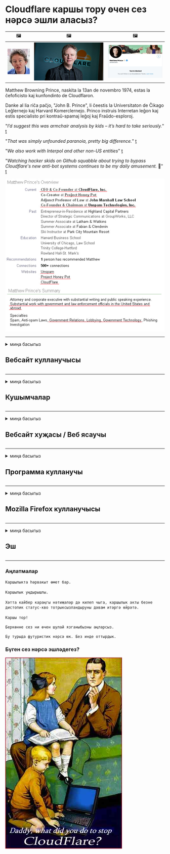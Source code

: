 # Cloudflare каршы тору өчен сез нәрсә эшли аласыз?

| 🖼 | 🖼 | 🖼 |
| --- | --- | --- |
| ![](../image/matthew_prince_teen.jpg) | ![](../image/matthew_prince.jpg) | ![](../image/blockedbymatthewprince.jpg) |


Matthew Browning Prince, naskita la 13an de novembro 1974, estas la ĉefoficisto kaj kunfondinto de Cloudflaron.

Danke al lia riĉa paĉjo, "John B. Prince", li ĉeestis la Universitaton de Ĉikago Leĝlernejo kaj Harvard Komerclernejo.
Princo instruis Interretan leĝon kaj estis specialisto pri kontraŭ-spamaj leĝoj kaj Fraŭdo-esploroj.


"*I’d suggest this was armchair analysis by kids – it’s hard to take seriously.*" [t](https://www.theguardian.com/technology/2015/nov/19/cloudflare-accused-by-anonymous-helping-isis)

"*That was simply unfounded paranoia, pretty big difference.*"  [t](https://twitter.com/xxdesmus/status/992757936123359233)

"*We also work with Interpol and other non-US entities*" [t](https://twitter.com/eastdakota/status/1203028504184360960)

"*Watching hacker skids on Github squabble about trying to bypass Cloudflare's new anti-bot systems continues to be my daily amusement.* 🍿" [t](https://twitter.com/eastdakota/status/1273277839102656515)


![](../image/whoismp.jpg)

---


<details>
<summary>миңа басыгыз

## Вебсайт кулланучысы
</summary>


- Сезгә ошаган вебсайт Cloudflare куллана икән, аларга Cloudflare кулланмаска кушыгыз.
  - Фейсбук, Реддит, Твиттер яки Мастодон кебек социаль медиада кычкыру бернинди дә аерма ясамый. [Эшләр хэштеглардан көчлерәк.](https://twitter.com/phyzonloop/status/1274132092490862594)
  - Әгәр дә сез үзегезне файдалы итәсегез килсә, сайт хуҗасы белән элемтәгә керергә тырышыгыз.

[Cloudflare әйтте](https://github.com/Eloston/ungoogled-chromium/issues/783):
```
Сезгә администраторларга мөрәҗәгать итүне тәкъдим итәбез, сез үзегез белән бүлешкән конкрет хезмәтләр яки сайтлар өчен.
```

[Әгәр дә сез моны сорамасагыз, вебсайт хуҗасы бу проблеманы беркайчан да белми.](../PEOPLE.md)

![](../image/liberapay.jpg)

[Уңышлы мисал](https://counterpartytalk.org/t/turn-off-cloudflare-on-counterparty-co-plz/164/5).<br>
Сездә проблема бармы? [Хәзер тавышыңны күтәр.](https://github.com/maraoz/maraoz.github.io/issues/1) Түбәндәге мисал.

```
Сез корпоратив цензурага һәм массакүләм күзәтүгә булышасыз.
http://crimeflare.eu.org
```

```
Сезнең веб-битегез CloudFlare шәхси диварлы бакчада.
http://crimeflare.eu.org
```

- Вебсайтның хосусыйлык политикасын укыр өчен бераз вакыт алыгыз.
  - вебсайт Cloudflare артында булса яки вебсайт Cloudflare белән бәйләнгән хезмәтләрне куллана.

Ул "Cloudflare" нәрсә икәнен аңлатырга, һәм Cloudflare белән сезнең мәгълүматны бүлешергә рөхсәт сорарга тиеш. Моны эшләмәү ышанычны бозуга китерәчәк һәм вебсайттан сакланырга кирәк.

[Монда хосусыйлык политикасы үрнәге бар](https://archive.is/bDlTz) ("Subprocessors" > "Entity Name")

```
Мин сезнең хосусыйлык политикасын укыдым һәм Cloudflare сүзен таба алмыйм.
Cloudflare'ка минем мәгълүматны бирүне дәвам итсәгез, мин сезнең белән мәгълүмат бүлешүдән баш тартам.
http://crimeflare.eu.org
```

Бу Cloudflare сүзе булмаган хосусыйлык политикасының мисалы.
[Liberland Jobs](https://archive.is/daKIr) [privacy policy](https://docsend.com/view/feiwyte):

![](../image/cfwontobey.jpg)

Cloudflare-ның үз хосусыйлык политикасы бар.
[Cloudflare кешеләрне икеләтә ярата.](https://www.reddit.com/r/GamerGhazi/comments/2s64fe/be_wary_reporting_to_cloudflare/)

Вебсайтка язылу формасы өчен яхшы үрнәк.
AFAIK, нуль сайты моны эшли. Сез аларга ышанырсызмы?

```
"XYZ өчен язылу" төймәсенә басып, сез безнең хезмәт шартларына һәм хосусыйлык аңлатмасына ризасыз.
Сез шулай ук ​​үзегезнең мәгълүматны Cloudflare белән бүлешергә ризалашасыз һәм шулай ук ​​cloudflare хосусыйлык аңлатмасына ризасыз.
Әгәр Cloudflare сезнең мәгълүматны агызса яки безнең серверларга тоташырга рөхсәт итмәсә, бу безнең гаеп түгел. [*]

[ Теркәлергә ] [ килешмим ]
```
[*] [PEOPLE.md](../PEOPLE.md)


- Аларның хезмәтен кулланмаска тырышыгыз. Сезне Cloudflare караганын исегездә тотыгыз.
  - ["I'm in your TLS, sniffin' your passworz"](../image/iminurtls.jpg)

- Башка сайтны эзләгез. Интернетта альтернатива һәм мөмкинлекләр бар!

- Дусларыгызны Торны көндәлек кулланырга ышандырыгыз.
  - Анонимлык ачык интернет стандарты булырга тиеш!
  - [Игътибар итегез, Tor проекты бу проектны яратмый.](../HISTORY.md)

</details>

------

<details>
<summary>миңа басыгыз

## Кушымчалар
</summary>

- Әгәр сезнең браузер Firefox, Tor браузеры яки Ungoogled Chromium булса, түбәндәге өстәмәләрнең берсен кулланыгыз.
  - Башка яңа өстәмәләр өстәргә теләсәгез, башта бу турыда сорагыз.


| Исем | Төзүче | Ярдәм | Блоклый ала | Хәбәр итә ала | Chrome |
| -------- | -------- | -------- | -------- | -------- | -------- |
| [Bloku Cloudflaron MITM-Atakon](../subfiles/about.bcma.md) | #Addon | [ ? ](http://crimeflare.eu.org/) | **Әйе**     | **Әйе**     |  **Әйе** |
| [Ĉu ligoj estas vundeblaj al MITM-atako?](../subfiles/about.ismm.md) | #Addon | [ ? ](http://crimeflare.eu.org/) | .К     | **Әйе**     |  **Әйе** |
| [Ĉu ĉi tiuj ligoj blokos Tor-uzanton?](../subfiles/about.isat.md) | #Addon | [ ? ](http://crimeflare.eu.org/) | .К     | **Әйе**     |  **Әйе** |
| [Block Cloudflare MITM Attack](https://trac.torproject.org/projects/tor/attachment/ticket/24351/block_cloudflare_mitm_attack-1.0.14.1-an%2Bfx.xpi)<br>[**DELETED BY TOR PROJECT**](../HISTORY.md) | nullius | [ ? ](../tool/block_cloudflare_mitm_fx), [Link](http://crimeflare.eu.org/) | **Әйе**     | **Әйе**     |  .К |
| [TPRB](http://34ahehcli3epmhbu2wbl6kw6zdfl74iyc4vg3ja4xwhhst332z3knkyd.onion/) | Sw | [ ? ](http://34ahehcli3epmhbu2wbl6kw6zdfl74iyc4vg3ja4xwhhst332z3knkyd.onion/) | **Әйе**     | **Әйе**     |  .К |
| [Detect Cloudflare](https://addons.mozilla.org/en-US/firefox/addon/detect-cloudflare/) | Frank Otto | [ ? ](https://github.com/traktofon/cf-detect) | .К     | **Әйе**     |  .К |
| [True Sight](https://addons.mozilla.org/en-US/firefox/addon/detect-cloudflare-plus/) | claustromaniac | [ ? ](https://github.com/claustromaniac/detect-cloudflare-plus) | .К     | **Әйе**     |  .К |
| [Which Cloudflare datacenter am I visiting?](https://addons.mozilla.org/en-US/firefox/addon/cf-pop/) | 依云 | [ ? ](https://github.com/lilydjwg/cf-pop) | .К     | **Әйе**     |  .К |


- "Декентралейлар" "CDNJS (Cloudflare)" белән тоташуны туктата ала.
  - Бу челтәрләргә килеп җитүдән бик күп үтенечләрне тыя, һәм сайтларны өзмәсен өчен җирле файлларга хезмәт күрсәтә.
  - Төзүче җавап бирде: "[very concerning indeed](https://github.com/Synzvato/decentraleyes/issues/236#issuecomment-352049501)", "[widespread usage severely centralizes the web](https://github.com/Synzvato/decentraleyes/issues/251#issuecomment-366752049)"

- [Сез шулай ук ​​Сертификат органыннан (CA) Cloudflare сертификатын бетерә яки ышанмый аласыз.](https://www.ssl.com/how-to/remove-root-certificate-firefox/)

</details>

------

<details>
<summary>миңа басыгыз

## Вебсайт хуҗасы / Веб ясаучы
</summary>


![](../image/word_cloudflarefree.jpg)

- Cloudflare чишелешен кулланмагыз, Период.
  - Сез моннан яхшырак эшли аласыз, шулай бит? [Cloudflare язылу, планнар, доменнар яки счетларны ничек бетерергә.](https://support.cloudflare.com/hc/en-us/articles/200167776-Removing-subscriptions-plans-domains-or-accounts)

| 🖼 | 🖼 |
| --- | --- |
| ![](../image/htmlalertcloudflare.jpg) | ![](../image/htmlalertcloudflare2.jpg) |

- Күбрәк клиентлар телисезме? Сез нәрсә эшләргә икәнен беләсез. Киңәш "сызык өстендә".
  - [Исәнмесез, сез "Без сезнең хосусыйлыгыгызга җитди карыйбыз" дип яздыгыз, ләкин мин "Хата 403 тыелган аноним прокси рөхсәт ителмәгән" алдым.](https://it.slashdot.org/story/19/02/19/0033255/stop-saying-we-take-your-privacy-and-security-seriously) Нигә сез Tor яки VPNны блоклыйсыз? Нигә сез вакытлы электрон почталарны блоклыйсыз?

![](../image/anonexist.jpg)

- Cloudflare куллану сүндерү мөмкинлеген арттырачак. Сезнең сервер түбән булса яки Cloudflare түбән булса, килүчеләр сезнең вебсайтка керә алмыйлар.
  - [Cloudflare беркайчан да төшми дип уйладыгызмы?](https://www.ibtimes.com/cloudflare-down-not-working-sites-producing-504-gateway-timeout-errors-2618008) [Another](https://twitter.com/Jedduff/status/1097875615997399040) [sample](https://twitter.com/search?f=tweets&vertical=default&q=Cloudflare%20is%20having%20problems). [Need more](../PEOPLE.md)?

![](../image/cloudflareinternalerror.jpg)

- Cloudflare куллану сезнең "API сервисы", "программа тәэминаты яңарту серверы" яки "RSS тасмасы" сезнең клиентка зыян китерәчәк. Клиент сезгә шалтыратты һәм "Мин сезнең API-ны бүтән куллана алмыйм" диде, һәм сез нәрсә булганын белмисез. Cloudflare сезнең клиентны тавышсыз тыя ала. Яхшы дип уйлыйсызмы?
  - RSS укучы клиенты һәм RSS укучы онлайн хезмәте бар. Ни өчен сез RSS тасмасын бастырасыз, әгәр сез кешеләргә язылырга рөхсәт итмәсәгез?

![](../image/rssfeedovercf.jpg)

- Сезгә HTTPS сертификаты кирәкме? "Шифрлыйк" кулланыгыз яки аны CA компаниясеннән сатып алыгыз.

- Сезгә DNS серверы кирәкме? Ownз серверыгызны урнаштыра алмыйсызмы? Алар турында: [Hurricane Electric Free DNS](https://dns.he.net/), [Dyn.com](https://dyn.com/dns/), [1984 Hosting](https://www.1984hosting.com/), [Afraid.Org (ТОР куллансагыз, администратор счетыгызны бетерегез)](https://freedns.afraid.org/)

- Хостинг хезмәтен эзлисезме? Бушлай гына? Алар турында: [Onion Service](http://vww6ybal4bd7szmgncyruucpgfkqahzddi37ktceo3ah7ngmcopnpyyd.onion/en/security/network-security/tor/onionservices-best-practices), [Free Web Hosting Area](https://freewha.com/), [Autistici/Inventati Web Site Hosting](https://www.autinv5q6en4gpf4.onion/services/website), [Github Pages](https://pages.github.com/), [Surge](https://surge.sh/)
  - [Cloudflare өчен альтернатива](../subfiles/cloudflare-alternatives.md)

- Сез "cloudflare-ipfs.com" кулланасызмы? [Cloudflare IPFS начар икәнен беләсезме?](../PEOPLE.md)

- OWASP һәм Fail2Ban кебек веб-кушымталар саклагычын серверыгызда урнаштырыгыз һәм аны дөрес конфигурацияләгез.
  - Торны блоклау чишелеш түгел. Кечкенә начар кулланучылар өчен барысын да җәзаламагыз.

- "Cloudflare Warp" кулланучыларын сезнең вебсайтка кертүне юнәлтегез яки блоклагыз. Мөмкин булса, сәбәп китерегез.

> IP исемлеге: "[Cloudflare'ның хәзерге IP диапазоннары](cloudflare_inc/)"

> A: Аларны блоклагыз

```
server {
...
deny 173.245.48.0/20;
deny 103.21.244.0/22;
deny 103.22.200.0/22;
deny 103.31.4.0/22;
deny 141.101.64.0/18;
deny 108.162.192.0/18;
deny 190.93.240.0/20;
deny 188.114.96.0/20;
deny 197.234.240.0/22;
deny 198.41.128.0/17;
deny 162.158.0.0/15;
deny 104.16.0.0/12;
deny 172.64.0.0/13;
deny 131.0.72.0/22;
deny 2400:cb00::/32;
deny 2606:4700::/32;
deny 2803:f800::/32;
deny 2405:b500::/32;
deny 2405:8100::/32;
deny 2a06:98c0::/29;
deny 2c0f:f248::/32;
...
}
```

> B: Кисәтү битенә юнәлтү

```
http {
...
geo $iscf {
default 0;
173.245.48.0/20 1;
103.21.244.0/22 1;
103.22.200.0/22 1;
103.31.4.0/22 1;
141.101.64.0/18 1;
108.162.192.0/18 1;
190.93.240.0/20 1;
188.114.96.0/20 1;
197.234.240.0/22 1;
198.41.128.0/17 1;
162.158.0.0/15 1;
104.16.0.0/12 1;
172.64.0.0/13 1;
131.0.72.0/22 1;
2400:cb00::/32 1;
2606:4700::/32 1;
2803:f800::/32 1;
2405:b500::/32 1;
2405:8100::/32 1;
2a06:98c0::/29 1;
2c0f:f248::/32 1;
}
...
}

server {
...
if ($iscf) {rewrite ^ https://example.com/cfwsorry.php;}
...
}

<?php
header('HTTP/1.1 406 Not Acceptable');
echo <<<CLOUDFLARED
Thank you for visiting ourwebsite.com!<br />
We are sorry, but we can't serve you because your connection is being intercepted by Cloudflare.<br />
Please read http://crimeflare.eu.org for more information.<br />
CLOUDFLARED;
die();
```

- Әгәр дә сез иреккә ышансагыз һәм билгесез кулланучыларны каршы алсагыз, Тор Пияз Хезмәтен яки I2P инситасын урнаштырыгыз.

- Башка Clearnet / Tor икеләтә сайт операторларыннан киңәш сорагыз һәм билгесез дуслар табыгыз!

</details>

------

<details>
<summary>миңа басыгыз

## Программа кулланучы
</summary>


- Discord CloudFlare куллана. Альтернатива? Без тәкъдим итәбез [**Briar** (Android)](https://f-droid.org/en/packages/org.briarproject.briar.android/), [Ricochet (PC)](https://ricochet.im/), [Tox + Tor (Android/PC)](https://tox.chat/download.html)
  - Briar Tor daemonны үз эченә ала, шуңа сез Orbot урнаштырырга тиеш түгел.
  - Qwtch уйлап табучылар, Ачык хосусыйлык, stop_cloudflare проектын аларның git сервисыннан хәбәрсез бетерделәр.

- Дебиан GNU / Linux, яки теләсә нинди туем куллансагыз, язылыгыз: [bug #831835](https://bugs.debian.org/cgi-bin/bugreport.cgi?bug=831835). Ifәм булдыра алсагыз, пачаны тикшерергә булышыгыз, саклаучыга кабул ителергә тиешме дигән дөрес нәтиҗә ясарга булышыгыз.

- Waysәрвакыт бу браузерларны тәкъдим итегез.

| Исем | Төзүче | Ярдәм | Аңлатма |
| -------- | -------- | -------- | -------- |
| [Ungoogled-Chromium](https://ungoogled-software.github.io/ungoogled-chromium-binaries/) | Eloston | [ ? ](https://github.com/Eloston/ungoogled-chromium) | PC (Win, Mac, Linux)  _!Tor_ |
| [Bromite](https://www.bromite.org/fdroid) | Bromite | [ ? ](https://github.com/bromite/bromite/issues) | Android  _!Tor_ |
| [Tor Browser](https://www.torproject.org/download/) | Tor Project | [ ? ](https://support.torproject.org/) | PC (Win, Mac, Linux)  _Tor_|
| [Tor Browser Android](https://www.torproject.org/download/) | Tor Project | [ ? ](https://support.torproject.org/) | Android  _Tor_|
| [Onion Browser](https://itunes.apple.com/us/app/onion-browser/id519296448?mt=8) | Mike Tigas | [ ? ](https://github.com/OnionBrowser/OnionBrowser/issues) | Apple iOS  _Tor_|
| [GNU/Icecat](https://www.gnu.org/software/gnuzilla/) | GNU | [ ? ](https://www.gnu.org/software/gnuzilla/) | PC (Linux) |
| [IceCatMobile](https://f-droid.org/en/packages/org.gnu.icecat/) | GNU | [ ? ](https://lists.gnu.org/mailman/listinfo/bug-gnuzilla) | Android |
| [Iridium Browser](https://iridiumbrowser.de/about/) | Iridium | [ ? ](https://github.com/iridium-browser/iridium-browser/) | PC (Win, Mac, Linux, OpenBSD) |


Башка программаларның хосусыйлыгы камил түгел. Бу Tor браузеры "камил" дигән сүз түгел.
Интернетта һәм технологиядә 100% куркынычсыз, 100% шәхси юк.

- Тор кулланырга теләмисезме? Сез Tor daemon белән теләсә нинди браузерны куллана аласыз.
  - [Игътибар итегез, Tor проекты ошамый.](https://support.torproject.org/tbb/tbb-9/) Әгәр булдыра алсагыз, Tor браузерын кулланыгыз.
- [Хромны Тор белән ничек кулланырга](../subfiles/chromium_tor.md)


Башка программаларның хосусыйлыгы турында сөйләшик.

- [Сезгә чыннан да Firefox кулланырга кирәк булса, "Firefox ESR" ны сайлагыз.](https://www.mozilla.org/en-US/firefox/organizations/)
  - [Firefox - шпион программалары күзәтчесе](https://spyware.neocities.org/articles/firefox.html)
  - [Firefox сүз иреген кире кага, сүз иреген тыя](https://web.archive.org/web/20200423010026/https://reclaimthenet.org/firefox-rejects-free-speech-bans-free-speech-commenting-plugin-dissenter-from-its-extensions-gallery/)
  - ["100+ төшү. Программа компаниясеннән ябышуны сораган кебек ... бу көннәрдә программа тәэминаты артык күп."](https://old.reddit.com/r/firefox/comments/gutdiw/weve_got_work_to_do_the_mozilla_blog/fslbbb6/)
  - [Эх, нигә Firefox миңа URL-барда иганәче сылтамаларны күрсәтә?](https://www.reddit.com/r/firefox/comments/jybx2w/uh_why_is_firefox_showing_me_sponsored_links_in/)
  - [Мозилла - Иблис гәүдәләнеше](https://digdeeper.neocities.org/ghost/mozilla.html)

- [Онытмагыз, Mozilla Cloudflare хезмәтен куллана.](https://www.robtex.com/dns-lookup/www.mozilla.org) [Алар шулай ук ​​Cloudflare'ның DNS хезмәтен үз продуктларында кулланалар.](https://www.theregister.co.uk/2018/03/21/mozilla_testing_dns_encryption/)

- [Мозилла рәсми рәвештә бу билетны кире какты.](https://bugzilla.mozilla.org/show_bug.cgi?id=1426618)

- [Firefox Фокус - шаяру.](https://github.com/mozilla-mobile/focus-android/issues/1743) [Алар телеметрияне сүндерергә сүз бирделәр, ләкин аны алыштырдылар.](https://github.com/mozilla-mobile/focus-android/issues/4210)

- [PaleMoon / Basilisk ясаучы Cloudflare ярата.](https://github.com/mozilla-mobile/focus-android/issues/1743#issuecomment-345993097)
  - [Pale Moon's Archive Server 18 ай дәвамында зарарлы программаларны таркатты һәм таратты](https://www.reddit.com/r/privacytoolsIO/comments/cc808y/pale_moons_archive_server_hacked_and_spread/)
  - Ул шулай ук ​​Tor кулланучыларын нәфрәт итә - "[Торга дошман булсын. Минем уйлавымча, күпчелек сайтлар Торга дошман булырга тиеш, аның бик югары куллану факторын исәпкә алып.](https://github.com/yacy/yacy_search_server/issues/314#issuecomment-565932097)"

- [Waterfox авыр "телефоннар өй" проблемасына ия](https://spyware.neocities.org/articles/waterfox.html)

- [Google Chrome - шпион программасы.](https://www.gnu.org/proprietary/malware-google.en.html)
  - [Google сезнең активлыгыгызны күрсәтә.](https://spyware.neocities.org/articles/chrome.html)

- [SRWare Iron бик күп телефоннарны өйгә тоташтыра.](https://spyware.neocities.org/articles/iron.html) Ул шулай ук ​​google доменнарына тоташкан.

- [Батыр браузерның ак исемлеге Facebook / Twitter трекерлары.](https://www.bleepingcomputer.com/news/security/facebook-twitter-trackers-whitelisted-by-brave-browser/)
  - [Менә тагын сораулар.](https://spyware.neocities.org/articles/brave.html)
  - [бинанс филиал таныклыгы](https://twitter.com/cryptonator1337/status/1269594587716374528)

- [Microsoft Edge Facebook-ка кулланучылар артында Флеш-код эшләргә рөхсәт итә.](https://www.zdnet.com/article/microsoft-edge-lets-facebook-run-flash-code-behind-users-backs/)

- [Вивалди сезнең хосусыйлыгыгызны хөрмәт итми.](https://spyware.neocities.org/articles/vivaldi.html)

- [Опера шпион программалары дәрәҗәсе: Бик югары](https://spyware.neocities.org/articles/opera.html)

- Apple iOS: [Сез бөтенләй iOS кулланырга тиеш түгел, чөнки бу зарарлы программа.](https://www.gnu.org/proprietary/malware-apple.html)

Шуңа күрә без өстә таблицаны гына тәкъдим итәбез. Башка бернәрсә дә юк.

</details>

------

<details>
<summary>миңа басыгыз

## Mozilla Firefox кулланучысы
</summary>


- "Firefox Nightly" Mozilla серверларына баш тарту ысулысыз дебу дәрәҗәсендәге мәгълүмат җибәрәчәк.
  - [Mozilla серверлары Cloudflare белән шөгыльләнәләр](https://www.digwebinterface.com/?hostnames=www.mozilla.org%0D%0Amozilla.cloudflare-dns.com&type=&ns=resolver&useresolver=8.8.4.4&nameservers=)

- Firefox-ны Mozilla серверларына тоташуны тыярга мөмкин.
  - [Мозилла политик-шаблоннары өчен кулланма](https://github.com/mozilla/policy-templates/blob/master/README.md)
  - Онытмагыз, бу хәйлә соңрак версиядә эшләүне туктатырга мөмкин, чөнки Мозилла үзләрен ак исемлеккә кертергә ярата.
  - Аларны тулысынча блоклау өчен, саклагыч һәм DNS фильтрын кулланыгыз.

"`/distribution/policies.json`"

>     "WebsiteFilter": {
> 		"Block": [
> 		"*://*.mozilla.com/*",
> 		"*://*.mozilla.net/*",
> 		"*://*.mozilla.org/*",
> 		"*://webcompat.com/*",
> 		"*://*.firefox.com/*",
> 		"*://*.thunderbird.net/*",
> 		"*://*.cloudflare.com/*"
> 		]
>     },


- ~~Mozilla трекерында хата турында хәбәр итегез, аларга Cloudflare кулланмаска кушыгыз.~~ Багзилла турында хата турында хәбәр бар иде. Күпчелек кеше үз мәшәкатьләрен урнаштырды, ләкин хата 2018-нче елда администратор тарафыннан яшерелде.

- Сез Firefox'та DoHны сүндерә аласыз.
  - [Firefox'ның DNS тәэмин итүчесен үзгәртү](../subfiles/change-firefox-dns.md)

![](../image/firefoxdns.jpg)

- [Әгәр сез ISP булмаган DNS кулланырга телисез икән, OpenNIC Tier2 DNS сервисын яки Cloudflare булмаган DNS хезмәтләрен кулланырга уйлагыз.](https://wiki.opennic.org/start)
![](../image/opennic.jpg)
  - DNS белән Cloudflare блоклагыз. [Crimeflare DNS](https://dns.crimeflare.eu.org/)

- Сез Torны DNS резолюциясе итеп куллана аласыз. [Әгәр дә сез Тор белгече түгел икән, монда сорау бирегез.](https://tor.stackexchange.com/)

> **Ничек?**
> 1. Торны йөкләгез һәм аны санакка урнаштырыгыз.
> 2. Бу юлны "torrc" файлына өстәгез.
> DNSPort 127.0.0.1:53
> 3. Торны яңадан башлап җибәрегез.
> 4. Компьютерыгызның DNS серверын "127.0.0.1" итеп куегыз.

</details>

------

<details>
<summary>миңа басыгыз

## Эш
</summary>


- Cloudflare куркынычлары турында тирә-юньдәгеләргә сөйләгез.

- [Бу складны яхшыртырга булыш.](http://crimeflare.eu.org).
  - Исемлекләр дә, аңа каршы аргументлар һәм детальләр.

- [Cloudflare (һәм охшаш компанияләр) белән эш килеп чыкмаган очракта, документлаштырыгыз һәм моны эшләгәндә бу складны искә төшерегез.](http://crimeflare.eu.org) :)

- Килешү буенча Tor кулланган кешеләрне күбрәк алыгыз, алар дөньяның төрле почмакларыннан вебны татып карый алалар.

- Социаль медиа һәм ит киңлегендә, Cloudflare дөньясын азат итүгә багышланган төркемнәр.

- Кирәк булган очракта, бу резервуардагы бу төркемнәргә сылтама - бу төркемнәр булып бергә эшләүне координацияләү урыны булырга мөмкин.

- [Cloudflare'ка мәгънәле корпоратив булмаган альтернатива бирә ала торган кәүсәне эшләтеп җибәрү.](../subfiles/cloudflare-alternatives.md)

- Cloudflare-дан ким дигәндә берничә катлы оборона тәэмин итәр өчен, безгә альтернатива турында хәбәр итегез.

- Әгәр дә сез Cloudflare клиенты булсагыз, хосусыйлык көйләүләрен куегыз, аларны бозуларын көтегез.
  - [Аннары аларны анти-спам / хосусыйлыкны бозу өчен гаепләгез.](https://twitter.com/thexpaw/status/1108424723233419264)

- Әгәр дә сез Америка Кушма Штатларында булсагыз һәм вебсайт банк яки бухгалтер булса, Gramm - Leach - Bliley Act, яки DIsability акты нигезендә америкалыларга юридик басым ясарга тырышыгыз һәм безгә никадәр ераклашуыгызны хәбәр итегез. .

- Вебсайт хөкүмәт сайты булса, АКШ Конституциясенең 1 нче төзәтмәсе нигезендә хокукый басым ясарга тырышыгыз.

- Әгәр сез ЕС гражданины булсагыз, Гомуми мәгълүматны саклау Регламенты нигезендә шәхси мәгълүматыгызны җибәрү өчен вебсайтка мөрәҗәгать итегез. Әгәр алар сезгә мәгълүмат бирүдән баш тартсалар, бу закон бозу.

- Вебсайтында хезмәт тәкъдим иткән компанияләр өчен кулланучыларны яклау оешмаларына һәм BBBга "ялган реклама" дип хәбәр итәргә тырышыгыз. Cloudflare вебсайтлары Cloudflare серверлары белән хезмәт күрсәтә.

- [ITU АКШ контекстында тәкъдим итә, Cloudflare антимонополь закон алар өстенә төшә алырлык дәрәҗәдә зурлана башлый.](https://www.itu.int/en/ITU-T/Workshops-and-Seminars/20181218/Documents/Geoff_Huston_Presentation.pdf)

- GNU GPL 4 версиясе андый хезмәт артында чыганак кодын саклауга каршы барлык GPLv4 һәм соңрак программаларны таләп итә ала, ким дигәндә чыганак коды Tor кулланучыларын аермый торган медиа аша керә ала.

</details>

------

### Аңлатмалар

```
Каршылыкта һәрвакыт өмет бар.

Каршылык уңдырышлы.

Хәтта кайбер караңгы нәтиҗәләр дә килеп чыга, каршылык акты безне дистопик статус-кво тотрыксызландыруны дәвам итәргә өйрәтә.

Каршы тор!
```

```
Беркөнне сез ни өчен шулай язганыбызны аңларсыз.
```

```
Бу турыда футуристик нәрсә юк. Без инде оттырдык.
```

### Бүген сез нәрсә эшләдегез?


![](../image/stopcf.jpg)
